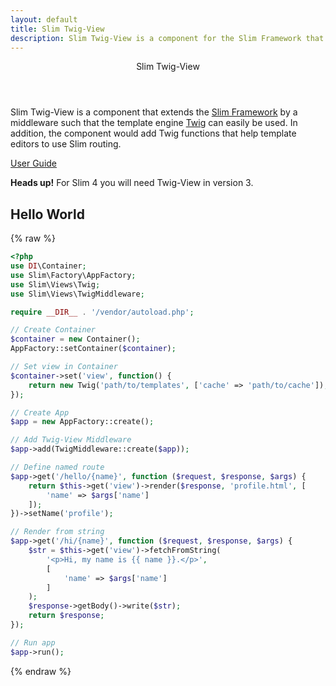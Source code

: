 ```yaml
---
layout: default
title: Slim Twig-View
description: Slim Twig-View is a component for the Slim Framework that adds the template engine Twig.
---
```


<header class="site-header">
    <div class="site-title">Slim Twig-View</div>
</header>

Slim Twig-View is a component that extends the [Slim Framework](https://www.slimframework.com/)
by a middleware such that the template engine [Twig](https://twig.symfony.com/) can easily be used.
In addition, the component would add Twig functions that help template editors to use
Slim routing.

<a href="{{ site.baseurl }}/docs/v3" class="btn btn-primary">User Guide</a>

<div class="alert alert-info">
    <strong>Heads up!</strong> For Slim 4 you will need Twig-View in version 3.
</div>


## Hello World

{% raw %}
```php
<?php
use DI\Container;
use Slim\Factory\AppFactory;
use Slim\Views\Twig;
use Slim\Views\TwigMiddleware;

require __DIR__ . '/vendor/autoload.php';

// Create Container
$container = new Container();
AppFactory::setContainer($container);

// Set view in Container
$container->set('view', function() {
    return new Twig('path/to/templates', ['cache' => 'path/to/cache']);
});

// Create App
$app = new AppFactory::create();

// Add Twig-View Middleware
$app->add(TwigMiddleware::create($app));

// Define named route
$app->get('/hello/{name}', function ($request, $response, $args) {
    return $this->get('view')->render($response, 'profile.html', [
        'name' => $args['name']
    ]);
})->setName('profile');

// Render from string
$app->get('/hi/{name}', function ($request, $response, $args) {
    $str = $this->get('view')->fetchFromString(
        '<p>Hi, my name is {{ name }}.</p>',
        [
            'name' => $args['name']
        ]
    );
    $response->getBody()->write($str);
    return $response;
});

// Run app
$app->run();
```
{% endraw %}
